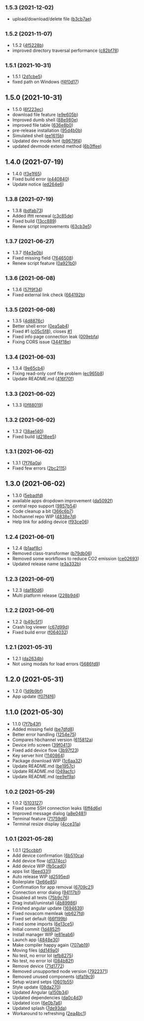 ## <small>1.5.3 (2021-12-02)</small>

* upload/download/delete file ([b3cb7ae](https://github.com/webosbrew/dev-manager-desktop/commit/b3cb7ae))



## <small>1.5.2 (2021-11-07)</small>

* 1.5.2 ([4f5228b](https://github.com/webosbrew/dev-manager-desktop/commit/4f5228b))
* improved directory traversal performance ([c82bf78](https://github.com/webosbrew/dev-manager-desktop/commit/c82bf78))



## <small>1.5.1 (2021-10-31)</small>

* 1.5.1 ([2d1cbe5](https://github.com/webosbrew/dev-manager-desktop/commit/2d1cbe5))
* fixed path on Windows ([f4f0d17](https://github.com/webosbrew/dev-manager-desktop/commit/f4f0d17))



## 1.5.0 (2021-10-31)

* 1.5.0 ([6f223ec](https://github.com/webosbrew/dev-manager-desktop/commit/6f223ec))
* download file feature ([e9e605b](https://github.com/webosbrew/dev-manager-desktop/commit/e9e605b))
* Improved dumb shell ([88e980e](https://github.com/webosbrew/dev-manager-desktop/commit/88e980e))
* improved file table ([636e8b0](https://github.com/webosbrew/dev-manager-desktop/commit/636e8b0))
* pre-release installation ([95d4b0b](https://github.com/webosbrew/dev-manager-desktop/commit/95d4b0b))
* Simulated shell ([ee1615b](https://github.com/webosbrew/dev-manager-desktop/commit/ee1615b))
* Updated dev mode hint ([b9679f4](https://github.com/webosbrew/dev-manager-desktop/commit/b9679f4))
* updated devmode extend method ([6b3ffee](https://github.com/webosbrew/dev-manager-desktop/commit/6b3ffee))



## 1.4.0 (2021-07-19)

* 1.4.0 ([f3e1f65](https://github.com/webosbrew/dev-manager-desktop/commit/f3e1f65))
* Fixed build error ([e440840](https://github.com/webosbrew/dev-manager-desktop/commit/e440840))
* Update notice ([ed264e6](https://github.com/webosbrew/dev-manager-desktop/commit/ed264e6))



## <small>1.3.8 (2021-07-19)</small>

* 1.3.8 ([bdfab73](https://github.com/webosbrew/dev-manager-desktop/commit/bdfab73))
* Added ifttt renewal ([c3c85de](https://github.com/webosbrew/dev-manager-desktop/commit/c3c85de))
* Fixed build ([13cc889](https://github.com/webosbrew/dev-manager-desktop/commit/13cc889))
* Renew script improvements ([63cb3e5](https://github.com/webosbrew/dev-manager-desktop/commit/63cb3e5))



## <small>1.3.7 (2021-06-27)</small>

* 1.3.7 ([f4e3e0b](https://github.com/webosbrew/dev-manager-desktop/commit/f4e3e0b))
* Fixed missing field ([7646508](https://github.com/webosbrew/dev-manager-desktop/commit/7646508))
* Renew script feature ([0a921b0](https://github.com/webosbrew/dev-manager-desktop/commit/0a921b0))



## <small>1.3.6 (2021-06-08)</small>

* 1.3.6 ([57f9f34](https://github.com/webosbrew/dev-manager-desktop/commit/57f9f34))
* Fixed external link check ([664192b](https://github.com/webosbrew/dev-manager-desktop/commit/664192b))



## <small>1.3.5 (2021-06-08)</small>

* 1.3.5 ([4d8876c](https://github.com/webosbrew/dev-manager-desktop/commit/4d8876c))
* Better shell error ([0ea5ab4](https://github.com/webosbrew/dev-manager-desktop/commit/0ea5ab4))
* Fixed #1 ([c05c5f8](https://github.com/webosbrew/dev-manager-desktop/commit/c05c5f8)), closes [#1](https://github.com/webosbrew/dev-manager-desktop/issues/1)
* Fixed info page connection leak ([009ebfa](https://github.com/webosbrew/dev-manager-desktop/commit/009ebfa))
* Fixing CORS issue ([344f18e](https://github.com/webosbrew/dev-manager-desktop/commit/344f18e))



## <small>1.3.4 (2021-06-03)</small>

* 1.3.4 ([9e65cb4](https://github.com/webosbrew/dev-manager-desktop/commit/9e65cb4))
* Fixing read-only conf file problem ([ec965b8](https://github.com/webosbrew/dev-manager-desktop/commit/ec965b8))
* Update README.md ([416f70f](https://github.com/webosbrew/dev-manager-desktop/commit/416f70f))



## <small>1.3.3 (2021-06-02)</small>

* 1.3.3 ([0f88019](https://github.com/webosbrew/dev-manager-desktop/commit/0f88019))



## <small>1.3.2 (2021-06-02)</small>

* 1.3.2 ([38ae140](https://github.com/webosbrew/dev-manager-desktop/commit/38ae140))
* Fixed build ([d218ee5](https://github.com/webosbrew/dev-manager-desktop/commit/d218ee5))



## <small>1.3.1 (2021-06-02)</small>

* 1.3.1 ([7f76a0a](https://github.com/webosbrew/dev-manager-desktop/commit/7f76a0a))
* Fixed few errors ([2bc2115](https://github.com/webosbrew/dev-manager-desktop/commit/2bc2115))



## 1.3.0 (2021-06-02)

* 1.3.0 ([5ebadfd](https://github.com/webosbrew/dev-manager-desktop/commit/5ebadfd))
* available apps dropdown improvement ([da5092f](https://github.com/webosbrew/dev-manager-desktop/commit/da5092f))
* central repo support ([9857b54](https://github.com/webosbrew/dev-manager-desktop/commit/9857b54))
* Code cleanup a bit ([366c6b7](https://github.com/webosbrew/dev-manager-desktop/commit/366c6b7))
* hbchannel repo WIP ([4838e7d](https://github.com/webosbrew/dev-manager-desktop/commit/4838e7d))
* Help link for adding device ([f93ce06](https://github.com/webosbrew/dev-manager-desktop/commit/f93ce06))



## <small>1.2.4 (2021-06-01)</small>

* 1.2.4 ([b1aaf8c](https://github.com/webosbrew/dev-manager-desktop/commit/b1aaf8c))
* Removed class-transformer ([b79db06](https://github.com/webosbrew/dev-manager-desktop/commit/b79db06))
* Removed some workflows to reduce CO2 emission ([ce02693](https://github.com/webosbrew/dev-manager-desktop/commit/ce02693))
* Updated release name ([e3a332b](https://github.com/webosbrew/dev-manager-desktop/commit/e3a332b))



## <small>1.2.3 (2021-06-01)</small>

* 1.2.3 ([daf80d6](https://github.com/webosbrew/dev-manager-desktop/commit/daf80d6))
* Multi platform release ([228b9d4](https://github.com/webosbrew/dev-manager-desktop/commit/228b9d4))



## <small>1.2.2 (2021-06-01)</small>

* 1.2.2 ([b49c5f1](https://github.com/webosbrew/dev-manager-desktop/commit/b49c5f1))
* Crash log viewer ([c67d99d](https://github.com/webosbrew/dev-manager-desktop/commit/c67d99d))
* Fixed build error ([f064032](https://github.com/webosbrew/dev-manager-desktop/commit/f064032))



## <small>1.2.1 (2021-05-31)</small>

* 1.2.1 ([da2634b](https://github.com/webosbrew/dev-manager-desktop/commit/da2634b))
* Not using modals for load errors ([5686fd9](https://github.com/webosbrew/dev-manager-desktop/commit/5686fd9))



## 1.2.0 (2021-05-31)

* 1.2.0 ([1d9b9bf](https://github.com/webosbrew/dev-manager-desktop/commit/1d9b9bf))
* App update ([f07f4f6](https://github.com/webosbrew/dev-manager-desktop/commit/f07f4f6))



## 1.1.0 (2021-05-30)

* 1.1.0 ([7f7b43f](https://github.com/webosbrew/dev-manager-desktop/commit/7f7b43f))
* Added missing field ([be7dfd8](https://github.com/webosbrew/dev-manager-desktop/commit/be7dfd8))
* Better error handling ([1254e75](https://github.com/webosbrew/dev-manager-desktop/commit/1254e75))
* Compares hbchannel version ([615812a](https://github.com/webosbrew/dev-manager-desktop/commit/615812a))
* Device info screen ([39f0413](https://github.com/webosbrew/dev-manager-desktop/commit/39f0413))
* Fixed add device flow ([3b97f23](https://github.com/webosbrew/dev-manager-desktop/commit/3b97f23))
* Key server hint ([1140864](https://github.com/webosbrew/dev-manager-desktop/commit/1140864))
* Package download WIP ([1c6aa32](https://github.com/webosbrew/dev-manager-desktop/commit/1c6aa32))
* Update README.md ([be1957c](https://github.com/webosbrew/dev-manager-desktop/commit/be1957c))
* Update README.md ([049acfc](https://github.com/webosbrew/dev-manager-desktop/commit/049acfc))
* Update README.md ([ee9ef9a](https://github.com/webosbrew/dev-manager-desktop/commit/ee9ef9a))



## <small>1.0.2 (2021-05-29)</small>

* 1.0.2 ([5103127](https://github.com/webosbrew/dev-manager-desktop/commit/5103127))
* Fixed some SSH connection leaks ([6ff4d6e](https://github.com/webosbrew/dev-manager-desktop/commit/6ff4d6e))
* Improved message dialog ([a8e0481](https://github.com/webosbrew/dev-manager-desktop/commit/a8e0481))
* Terminal feature ([71759d6](https://github.com/webosbrew/dev-manager-desktop/commit/71759d6))
* Terminal resize display ([4cce31a](https://github.com/webosbrew/dev-manager-desktop/commit/4cce31a))



## <small>1.0.1 (2021-05-28)</small>

* 1.0.1 ([25ccbbf](https://github.com/webosbrew/dev-manager-desktop/commit/25ccbbf))
* Add device confirmation ([6b510ca](https://github.com/webosbrew/dev-manager-desktop/commit/6b510ca))
* Add device flow ([d1374cc](https://github.com/webosbrew/dev-manager-desktop/commit/d1374cc))
* Add device WIP ([fb5cad0](https://github.com/webosbrew/dev-manager-desktop/commit/fb5cad0))
* apps list ([6eed331](https://github.com/webosbrew/dev-manager-desktop/commit/6eed331))
* Auto release WIP ([d2595ed](https://github.com/webosbrew/dev-manager-desktop/commit/d2595ed))
* Boilerplate ([3e66e85](https://github.com/webosbrew/dev-manager-desktop/commit/3e66e85))
* Confirmation for app removal ([6709c21](https://github.com/webosbrew/dev-manager-desktop/commit/6709c21))
* Connection error dialog ([94117b1](https://github.com/webosbrew/dev-manager-desktop/commit/94117b1))
* Disabled all tests ([75b9c76](https://github.com/webosbrew/dev-manager-desktop/commit/75b9c76))
* Drag install/uninstall ([4b89986](https://github.com/webosbrew/dev-manager-desktop/commit/4b89986))
* Finished angular update ([1694639](https://github.com/webosbrew/dev-manager-desktop/commit/1694639))
* Fixed novacom memleak ([eb627fd](https://github.com/webosbrew/dev-manager-desktop/commit/eb627fd))
* Fixed set default ([66f199b](https://github.com/webosbrew/dev-manager-desktop/commit/66f199b))
* Fixed some imports ([6e13ce5](https://github.com/webosbrew/dev-manager-desktop/commit/6e13ce5))
* Initial commit ([1d4852f](https://github.com/webosbrew/dev-manager-desktop/commit/1d4852f))
* Install manager WIP ([e81eab6](https://github.com/webosbrew/dev-manager-desktop/commit/e81eab6))
* Launch app ([4848e30](https://github.com/webosbrew/dev-manager-desktop/commit/4848e30))
* Make compiler happy again ([707ab19](https://github.com/webosbrew/dev-manager-desktop/commit/707ab19))
* Moving files ([dd149a0](https://github.com/webosbrew/dev-manager-desktop/commit/dd149a0))
* No test, no error lol ([efb8275](https://github.com/webosbrew/dev-manager-desktop/commit/efb8275))
* No test, no error lol ([084b82f](https://github.com/webosbrew/dev-manager-desktop/commit/084b82f))
* Remove device ([71d1772](https://github.com/webosbrew/dev-manager-desktop/commit/71d1772))
* Removed unsupported node version ([7922371](https://github.com/webosbrew/dev-manager-desktop/commit/7922371))
* Removed unused components ([dfa19c9](https://github.com/webosbrew/dev-manager-desktop/commit/dfa19c9))
* Setup wizard setps ([0601b55](https://github.com/webosbrew/dev-manager-desktop/commit/0601b55))
* Style update ([08da270](https://github.com/webosbrew/dev-manager-desktop/commit/08da270))
* Updated Angular ([a150b34](https://github.com/webosbrew/dev-manager-desktop/commit/a150b34))
* Updated dependencies ([da0c4d3](https://github.com/webosbrew/dev-manager-desktop/commit/da0c4d3))
* Updated icon ([6e0b7a6](https://github.com/webosbrew/dev-manager-desktop/commit/6e0b7a6))
* Updated splash ([7de93da](https://github.com/webosbrew/dev-manager-desktop/commit/7de93da))
* Workaround to refreshing ([2ea4bc1](https://github.com/webosbrew/dev-manager-desktop/commit/2ea4bc1))



